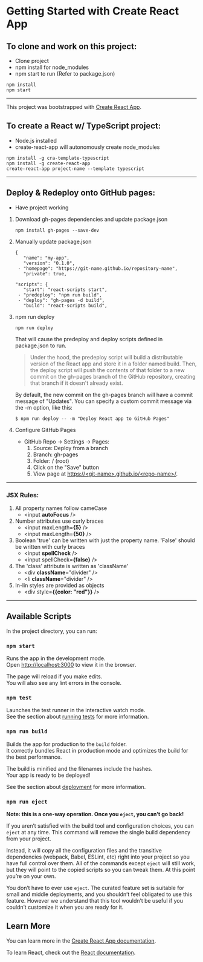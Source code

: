 # Getting Started with Create React App

## **To clone and work on this project:**

- Clone project
- npm install for node_modules
- npm start to run (Refer to package.json)
<pre><code>npm install
npm start</code></pre>

<hr>

This project was bootstrapped with [Create React App](https://github.com/facebook/create-react-app).

## **To create a React w/ TypeScript project:**

- Node.js installed
- create-react-app will autonomously create node_modules
<pre><code>npm install -g cra-template-typescript
npm install -g create-react-app
create-react-app project-name --template typescript</code></pre>

<hr>

## **Deploy & Redeploy onto GitHub pages:**

- Have project working

1. Download gh-pages dependencies and update package.json
   <pre><code>npm install gh-pages --save-dev</code></pre>
2. Manually update package.json
   <pre><code>{
      "name": "my-app",
      "version": "0.1.0",
    - "homepage": "https://git-name.github.io/repository-name",
      "private": true,</code></pre>
   <pre><code>"scripts": {
      "start": "react-scripts start",
    - "predeploy": "npm run build",
    - "deploy": "gh-pages -d build",
      "build": "react-scripts build",</code></pre>
3. npm run deploy
   <pre><code>npm run deploy</code></pre>

   That will cause the predeploy and deploy scripts defined in package.json to run.

   > Under the hood, the predeploy script will build a distributable version of the React app and store it in a folder named build. Then, the deploy script will push the contents of that folder to a new commit on the gh-pages branch of the GitHub repository, creating that branch if it doesn't already exist.

   By default, the new commit on the gh-pages branch will have a commit message of "Updates". You can specify a custom commit message via the -m option, like this:

   <pre><code>$ npm run deploy -- -m "Deploy React app to GitHub Pages"</code></pre>

4. Configure GitHub Pages

   - GitHub Repo -> Settings -> Pages:
     1. Source: Deploy from a branch
     2. Branch: gh-pages
     3. Folder: / (root)
     4. Click on the "Save" button
     5. View page at [https://\<git-name>.github.io/\<repo-name>/](https://terristwj.github.io/Modern-React-with-Redux-2023-Update-Practice/).

<hr>

### **JSX Rules:**

1. All property names follow cameCase
   - \<input **autoFocus** />
2. Number attributes use curly braces
   - \<input maxLength=**{5}** />
   - \<input maxLength=**{50}** />
3. Boolean 'true' can be written with just the property name. 'False' should be written with curly braces
   - \<input **spellCheck** />
   - \<input spellCheck=**{false}** />
4. The 'class' attribute is written as 'className'
   - \<div **className**="divider" />
   - \<li **className**="divider" />
5. In-lin styles are provided as objects
   - \<div style=**{{color: "red"}}** />

<hr>

## Available Scripts

In the project directory, you can run:

### `npm start`

Runs the app in the development mode.\
Open [http://localhost:3000](http://localhost:3000) to view it in the browser.

The page will reload if you make edits.\
You will also see any lint errors in the console.

### `npm test`

Launches the test runner in the interactive watch mode.\
See the section about [running tests](https://facebook.github.io/create-react-app/docs/running-tests) for more information.

### `npm run build`

Builds the app for production to the `build` folder.\
It correctly bundles React in production mode and optimizes the build for the best performance.

The build is minified and the filenames include the hashes.\
Your app is ready to be deployed!

See the section about [deployment](https://facebook.github.io/create-react-app/docs/deployment) for more information.

### `npm run eject`

**Note: this is a one-way operation. Once you `eject`, you can’t go back!**

If you aren’t satisfied with the build tool and configuration choices, you can `eject` at any time. This command will remove the single build dependency from your project.

Instead, it will copy all the configuration files and the transitive dependencies (webpack, Babel, ESLint, etc) right into your project so you have full control over them. All of the commands except `eject` will still work, but they will point to the copied scripts so you can tweak them. At this point you’re on your own.

You don’t have to ever use `eject`. The curated feature set is suitable for small and middle deployments, and you shouldn’t feel obligated to use this feature. However we understand that this tool wouldn’t be useful if you couldn’t customize it when you are ready for it.

## Learn More

You can learn more in the [Create React App documentation](https://facebook.github.io/create-react-app/docs/getting-started).

To learn React, check out the [React documentation](https://reactjs.org/).
